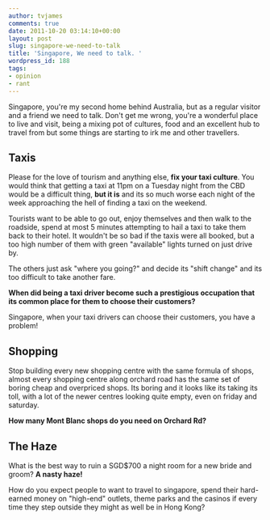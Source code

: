 ```yaml
---
author: tvjames
comments: true
date: 2011-10-20 03:14:10+00:00
layout: post
slug: singapore-we-need-to-talk
title: 'Singapore, We need to talk. '
wordpress_id: 188
tags:
- opinion
- rant
---
```


Singapore, you're my second home behind Australia, but as a regular visitor and a friend we need to talk. Don't get me wrong, you're a wonderful place to live and visit, being a mixing pot of cultures, food and an excellent hub to travel from but some things are starting to irk me and other travellers.

## Taxis

Please for the love of tourism and anything else, **fix your taxi culture**. You would think that getting a taxi at 11pm on a Tuesday night from the CBD would be a difficult thing, **but it is** and its so much worse each night of the week approaching the hell of finding a taxi on the weekend.

Tourists want to be able to go out, enjoy themselves and then walk to the roadside, spend at most 5 minutes attempting to hail a taxi to take them back to their hotel. It wouldn't be so bad if the taxis were all booked, but a too high number of them with green "available" lights turned on just drive by.

The others just ask "where you going?" and decide its "shift change" and its too difficult to take another fare.

**When did being a taxi driver become such a prestigious occupation that its common place for them to choose their customers?**

Singapore, when your taxi drivers can choose their customers, you have a problem!

## Shopping

Stop building every new shopping centre with the same formula of shops, almost every shopping centre along orchard road has the same set of boring cheap and overpriced shops. Its boring and it looks like its taking its toll, with a lot of the newer centres looking quite empty, even on friday and saturday.

**How many Mont Blanc shops do you need on Orchard Rd?**

## The Haze

What is the best way to ruin a SGD$700 a night room for a new bride and groom? **A nasty haze!**

How do you expect people to want to travel to singapore, spend their hard-earned money on "high-end" outlets, theme parks and the casinos if every time they step outside they might as well be in Hong Kong?

